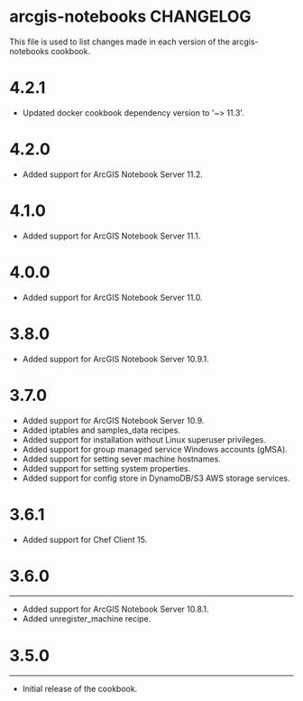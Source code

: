 # arcgis-notebooks CHANGELOG

This file is used to list changes made in each version of the arcgis-notebooks cookbook.

# 4.2.1

- Updated docker cookbook dependency version to '~> 11.3'.

# 4.2.0

- Added support for ArcGIS Notebook Server 11.2.

# 4.1.0

- Added support for ArcGIS Notebook Server 11.1.

# 4.0.0

- Added support for ArcGIS Notebook Server 11.0.

# 3.8.0

- Added support for ArcGIS Notebook Server 10.9.1.

# 3.7.0

- Added support for ArcGIS Notebook Server 10.9.
- Added iptables and samples_data recipes.
- Added support for installation without Linux superuser privileges.
- Added support for group managed service Windows accounts (gMSA).
- Added support for setting sever machine hostnames.
- Added support for setting system properties.
- Added support for config store in DynamoDB/S3 AWS storage services.

# 3.6.1 

- Added support for Chef Client 15.

# 3.6.0
-------

- Added support for ArcGIS Notebook Server 10.8.1.
- Added unregister_machine recipe.

# 3.5.0
-------

- Initial release of the cookbook.

